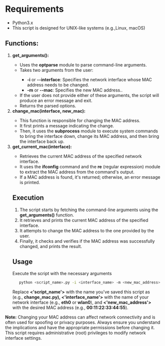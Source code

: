 <h1>Requirements</h1>
<ul>
  <li>Python3.x</li>
  <li>This script is designed for UNIX-like systems (e.g.,Linux, macOS)</li>
</ul>
<h2>Functions:</h2>
<ol>
  <li><b>get_arguments():</b></li>
    <ul>
      <li>Uses the <b>optparse</b> module to parse command-line arguments.</li>
      <li>Takes two arguments from the user:</li>
      <ul>
        <li> <b>-i</b> or <b>--interface</b>: Specifies the network interface whose MAC address needs to be changed.</li>
        <li> <b>-m</b> or <b>--mac</b>: Specifies the new MAC address..</li>
      </ul>
      <li>If the user does not provide either of these arguments, the script will produce an error message and exit.</li>
      <li>Returns the parsed options.</li>
    </ul>
  <li><b>change_mac(interface, new_mac):</b></li>
  <ul>
    <li>This function is responsible for changing the MAC address.</li>
    <li>It first prints a message indicating the change.</li>
    <li>Then, it uses the <b>subprocess</b> module to execute system commands to bring the interface down, change its MAC address, and then bring the interface back up.</li>
  </ul>
  <li><b>get_current_mac(interface): </b></li>
  <ul>
    <li>Retrieves the current MAC address of the specified network interface.</li>
    <li>It uses the <b>ifconfig</b> command and the <b>re</b> (regular expression) module to extract the MAC address from the command's output.</li>
    <li>If a MAC address is found, it's returned; otherwise, an error message is printed.</li>
  </ul>
  <h2>Execution</h2>
  <ol>
    <li>The script starts by fetching the command-line arguments using the <b>get_arguments()</b> function.</li>
    <li>It retrieves and prints the current MAC address of the specified interface.</li>
    <li>It attempts to change the MAC address to the one provided by the user.</li>
    <li>Finally, it checks and verifies if the MAC address was successfully changed, and prints the result.</li>
  </ol>
  <h2>Usage</h2>
  <p>Execute the script with the necessary arguments</p>
  
   ``` bash
      python <script_name>.py -i <interface_name> -m <new_mac_address>
   ```

  <p>Replace <b><'script_name'></b> with the name you've saved this script as (e.g.,<b> change_mac.py), <'interface_name'></b> with the name of your network interface (e.g., <b>eth0</b> or <b>wlan0</b>), and <b><'new_mac_address'></b> with the desired MAC address (e.g., <b>00:11:22:33:44:55</b>).</p>

</ol>
<p><b>Note:</b> Changing your MAC address can affect network connectivity and is often used for spoofing or privacy purposes. Always ensure you understand the implications and have the appropriate permissions before changing it. This script requires administrative (root) privileges to modify network interface settings.</p>
